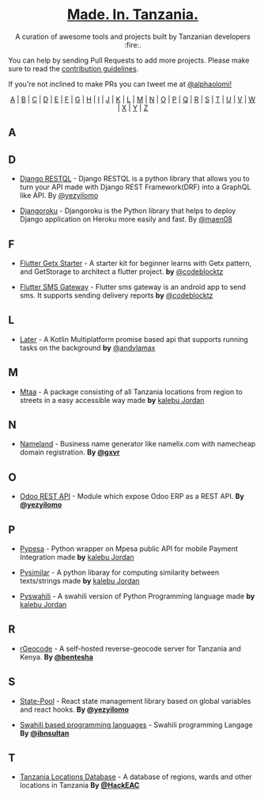 <h1 align="center">
  <a href="https://tanzania-developers-community.github.io/made-in-tanzania/">
    Made. In. Tanzania.
  </a>
</h1>
<p align="center">A curation of awesome tools and projects built by Tanzanian developers :fire:.

You can help by sending Pull Requests to add more projects. Please make sure to read the [contribution guidelines](https://github.com/Tanzania-Developers-Community/made-in-tanzania/blob/main/contributing.md).

If you're not inclined to make PRs you can tweet me at [@alphaolomi!](https://twitter.com/AlphaOlomi)
</p>

<p align="center">
  <a href="#A">A</a> | <a href="#B">B</a> | <a href="#C">C</a> | <a href="#D">D</a> | <a href="#E">E</a> | <a href="#F">F</a> | <a href="#G">G</a> | <a href="#H">H</a> | <a href="#I">I</a> | <a href="#J">J</a> | <a href="#K">K</a> | <a href="#L">L</a> | <a href="#M">M</a> | <a href="#N">N</a> | <a href="#O">O</a> | <a href="#P">P</a> | <a href="#Q">Q</a> | <a href="#R">R</a> | <a href="#S">S</a> | <a href="#T">T</a> | <a href="#U">U</a> | <a href="#V">V</a> | <a href="#W">W</a> | <a href="#X">X</a> | <a href="#Y">Y</a> | <a href="#Z">Z</a>
</p>

## <a name="A"> </a>A

<!-- 
## <a name="B"> </a>B 
- [Project Name](https://github.com/username/projectname) - Some description. **By [@username](https://twitter.com/username)**

-->

## <a name="D"> </a>D
- [Django RESTQL](https://github.com/yezyilomo/django-restql) - Django RESTQL is a python library that allows you to turn your API made with Django REST Framework(DRF) into a GraphQL like API. By [@yezyilomo](https://twitter.com/yezyilomo)

- [Djangoroku](https://github.com/maen08/djangoroku) - Djangoroku is the Python library that helps to deploy Django application on Heroku more easily and fast. By [@maen08](https://twitter.com/maentechie)

## <a name="F"> </a>F
- [Flutter Getx Starter](https://github.com/codeblocktz/Codeblock-Flutter-Getx-Starter) - A starter kit for beginner learns with Getx pattern, and GetStorage to architect a flutter project. **by** [@codeblocktz](https://github.com/codeblocktz)

- [Flutter SMS Gateway](https://github.com/codeblocktz/sms_gateway) - Flutter sms gateway is an android app to send sms. It supports sending delivery reports **by** [@codeblocktz](https://github.com/codeblocktz)

## <a name="L"></a>L
- [Later](https://github.com/aSoft-Ltd/later) -  A Kotlin Multiplatform promise based api that supports running tasks on the background **by** [@andylamax](https://github.com/andylamax)

## <a name="M"></a>M
- [Mtaa](https://github.com/Kalebu/mtaa) -  A package consisting of all Tanzania locations from region to streets in a easy accessible way made **by** [kalebu Jordan](https://github.com/Kalebu)

## <a name="N"> </a>N 
- [Nameland](https://github.com/gxvr/Business-Name-Generator) - Business name generator like namelix.com with namecheap domain registration. **By [@gxvr](https://twitter.com/gxvr)**

## <a name="O"></a>O
- [Odoo REST API](https://github.com/yezyilomo/odoo-rest-api) -  Module which expose Odoo ERP as a REST API. **By [@yezyilomo](https://github.com/yezyilomo)**

## <a name="P"></a>P
- [Pypesa](https://github.com/Kalebu/pypesa) - Python wrapper on Mpesa public API for mobile Payment Integration made **by** [kalebu Jordan](https://github.com/Kalebu)

- [Pysimilar](https://github.com/Kalebu/pysimilar) - A python libaray for computing similarity between texts/strings made **by** [kalebu Jordan](https://github.com/Kalebu)

- [Pyswahili](https://github.com/Kalebu/pyswahili) - A swahili version of Python Programming language made **by** [kalebu Jordan](https://github.com/Kalebu)

## <a name="R"> </a>R 
- [rGeocode](https://github.com/bentesha/rgeocode) - A self-hosted reverse-geocode server for Tanzania and Kenya. **By [@bentesha](https://github.com/bentesha)**


## <a name="S"> </a>S
- [State-Pool](https://github.com/yezyilomo/state-pool) - React state management library based on global variables and react hooks. **By [@yezyilomo](https://github.com/yezyilomo)**

- [Swahili based programming languages](https://github.com/ibnsultan/swahili-programming-language) -  Swahili programming Langage **By [@ibnsultan](https://github.com/ibnsultan)**


## <a name="T"> </a>T
- [Tanzania Locations Database](https://github.com/HackEAC/tanzania-locations-db) -  A database of regions, wards and other locations in Tanzania  **By [@HackEAC](https://github.com/HackEAC)**

